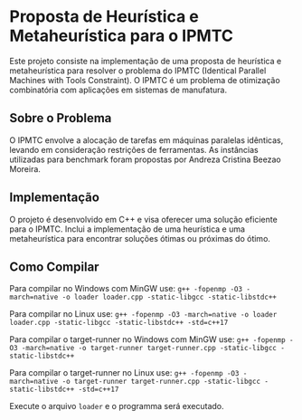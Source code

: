 # Proposta de Heurística e Metaheurística para o IPMTC

Este projeto consiste na implementação de uma proposta de heurística e metaheurística para resolver o problema do IPMTC (Identical Parallel Machines with Tools Constraint). O IPMTC é um problema de otimização combinatória com aplicações em sistemas de manufatura.

## Sobre o Problema

O IPMTC envolve a alocação de tarefas em máquinas paralelas idênticas, levando em consideração restrições de ferramentas. As instâncias utilizadas para benchmark foram propostas por Andreza Cristina Beezao Moreira.

## Implementação

O projeto é desenvolvido em C++ e visa oferecer uma solução eficiente para o IPMTC. Inclui a implementação de uma heurística e uma metaheurística para encontrar soluções ótimas ou próximas do ótimo.

## Como Compilar

Para compilar no Windows com MinGW use: `g++ -fopenmp -O3 -march=native -o loader loader.cpp -static-libgcc -static-libstdc++`

Para compilar no Linux use: `g++ -fopenmp -O3 -march=native -o loader loader.cpp -static-libgcc -static-libstdc++ -std=c++17`

Para compilar o target-runner no Windows com MinGW use: `g++ -fopenmp -O3 -march=native -o target-runner target-runner.cpp -static-libgcc -static-libstdc++`

Para compilar o target-runner no Linux use: `g++ -fopenmp -O3 -march=native -o target-runner target-runner.cpp -static-libgcc -static-libstdc++ -std=c++17`

Execute o arquivo `loader` e o programma será executado.